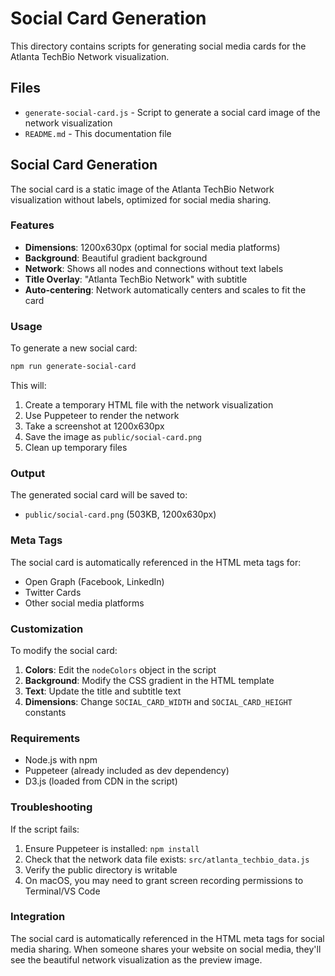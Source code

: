 # Social Card Generation

This directory contains scripts for generating social media cards for the Atlanta TechBio Network visualization.

## Files

- `generate-social-card.js` - Script to generate a social card image of the network visualization
- `README.md` - This documentation file

## Social Card Generation

The social card is a static image of the Atlanta TechBio Network visualization without labels, optimized for social media sharing.

### Features

- **Dimensions**: 1200x630px (optimal for social media platforms)
- **Background**: Beautiful gradient background
- **Network**: Shows all nodes and connections without text labels
- **Title Overlay**: "Atlanta TechBio Network" with subtitle
- **Auto-centering**: Network automatically centers and scales to fit the card

### Usage

To generate a new social card:

```bash
npm run generate-social-card
```

This will:
1. Create a temporary HTML file with the network visualization
2. Use Puppeteer to render the network
3. Take a screenshot at 1200x630px
4. Save the image as `public/social-card.png`
5. Clean up temporary files

### Output

The generated social card will be saved to:
- `public/social-card.png` (503KB, 1200x630px)

### Meta Tags

The social card is automatically referenced in the HTML meta tags for:
- Open Graph (Facebook, LinkedIn)
- Twitter Cards
- Other social media platforms

### Customization

To modify the social card:

1. **Colors**: Edit the `nodeColors` object in the script
2. **Background**: Modify the CSS gradient in the HTML template
3. **Text**: Update the title and subtitle text
4. **Dimensions**: Change `SOCIAL_CARD_WIDTH` and `SOCIAL_CARD_HEIGHT` constants

### Requirements

- Node.js with npm
- Puppeteer (already included as dev dependency)
- D3.js (loaded from CDN in the script)

### Troubleshooting

If the script fails:
1. Ensure Puppeteer is installed: `npm install`
2. Check that the network data file exists: `src/atlanta_techbio_data.js`
3. Verify the public directory is writable
4. On macOS, you may need to grant screen recording permissions to Terminal/VS Code

### Integration

The social card is automatically referenced in the HTML meta tags for social media sharing. When someone shares your website on social media, they'll see the beautiful network visualization as the preview image. 